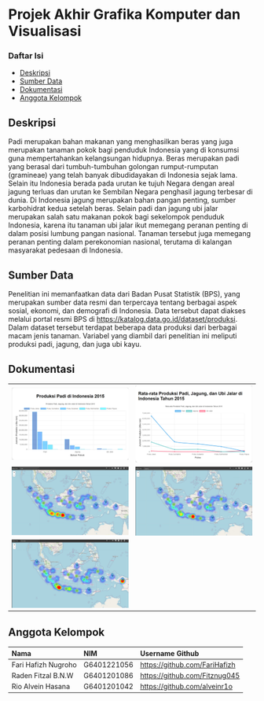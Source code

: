 # Projek Akhir Grafika Komputer dan Visualisasi

### Daftar Isi

- [Deskripsi](#deskripsi)
- [Sumber Data](#sumber-data)
- [Dokumentasi](#dokumentasi)
- [Anggota Kelompok](#anggota-kelompok)

## Deskripsi 
<p>Padi merupakan bahan makanan yang menghasilkan beras yang juga merupakan tanaman pokok bagi penduduk Indonesia yang di konsumsi guna mempertahankan kelangsungan hidupnya. Beras merupakan padi yang berasal dari tumbuh-tumbuhan golongan rumput-rumputan (gramineae) yang telah banyak dibudidayakan di Indonesia sejak lama. Selain itu Indonesia berada pada urutan ke tujuh Negara dengan areal jagung terluas dan urutan ke Sembilan Negara penghasil jagung terbesar di dunia. Di Indonesia jagung merupakan bahan pangan penting, sumber karbohidrat kedua setelah beras. Selain padi dan jagung ubi jalar merupakan salah satu makanan pokok bagi sekelompok penduduk Indonesia, karena itu tanaman ubi jalar ikut memegang peranan penting di dalam posisi lumbung pangan nasional. Tanaman tersebut juga memegang peranan penting dalam perekonomian nasional, terutama di kalangan masyarakat pedesaan di Indonesia.</p>

## Sumber Data
Penelitian ini memanfaatkan data dari Badan Pusat Statistik (BPS), yang merupakan sumber data resmi dan terpercaya tentang berbagai aspek sosial, ekonomi, dan demografi di Indonesia. Data tersebut dapat diakses melalui portal resmi BPS di https://katalog.data.go.id/dataset/produksi. Dalam dataset tersebut terdapat beberapa data produksi dari berbagai macam jenis tanaman. Variabel yang diambil dari penelitian ini meliputi produksi padi, jagung, dan juga ubi kayu.

## Dokumentasi
<table>
  <tbody>
    <tr>
      <td><img src='assets/bar-chart.png'></td>
      <td><img src='assets/line-chart.png'></td>
    </tr>
    <tr>    
      <td><img src='assets/maps-padi.jpg'></td>
      <td><img src="assets/maps-jagung.png"></td>
    </tr>
    <tr>
      <td><img src='assets/maps-ubi-jalar.png'></td>
    </tr>
  </tbody>
</table>

## Anggota Kelompok
| Nama                  | NIM           | Username Github                   |
| :-------------------- | :------------ | :-------------------------------- |
| Fari Hafizh Nugroho   | G6401221056   | https://github.com/FariHafizh     |
| Raden Fitzal B.N.W    | G6401201086   | https://github.com/Fitznug045     |
| Rio Alvein Hasana     | G6401201042   | https://github.com/alveinr1o      |


